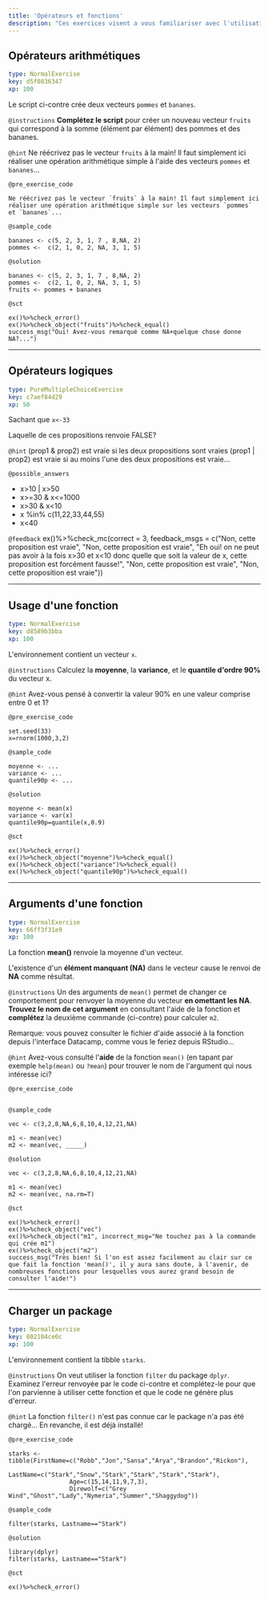 ```yaml
---
title: 'Opérateurs et fonctions'
description: "Ces exercices visent a vous familiariser avec l'utilisation des operateurs et des fonctions.\n\n<a href=\"http://perso.ens-lyon.fr/lise.vaudor/Supports_formation/startR_2_operateurs_et_fonctions.html\" target=\"_blank\"> Lien vers les diapos de cours </a>\n"
---
```


## Opérateurs arithmétiques

```yaml
type: NormalExercise
key: d5f0836347
xp: 100
```

Le script ci-contre crée deux vecteurs `pommes` et `bananes`. 

`@instructions`
**Complétez le script** pour créer un nouveau vecteur `fruits` qui correspond à la somme (élément par élément) des pommes et des bananes.

`@hint`
Ne réécrivez pas le vecteur `fruits` à la main! Il faut simplement ici réaliser une opération arithmétique simple à l'aide des vecteurs `pommes` et `bananes`...

`@pre_exercise_code`
```{r}
Ne réécrivez pas le vecteur `fruits` à la main! Il faut simplement ici réaliser une opération arithmétique simple sur les vecteurs `pommes` et `bananes`...
```

`@sample_code`
```{r}
bananes <- c(5, 2, 3, 1, 7 , 8,NA, 2)
pommes <-  c(2, 1, 0, 2, NA, 3, 1, 5)
```

`@solution`
```{r}
bananes <- c(5, 2, 3, 1, 7 , 8,NA, 2)
pommes <-  c(2, 1, 0, 2, NA, 3, 1, 5)
fruits <- pommes + bananes
```

`@sct`
```{r}
ex()%>%check_error()
ex()%>%check_object("fruits")%>%check_equal()
success_msg("Oui! Avez-vous remarqué comme NA+quelque chose donne NA?...")
```

---

## Opérateurs logiques

```yaml
type: PureMultipleChoiceExercise
key: c7aef84d29
xp: 50
```

Sachant que
`x<-33`

Laquelle de ces propositions renvoie FALSE?

`@hint`
(prop1 & prop2) est vraie si les deux propositions sont vraies
(prop1 | prop2) est vraie si au moins l'une des deux propositions est vraie...

`@possible_answers`
- x>10 | x>50
- x>=30 & x<=1000
- x>30 & x<10
- x %in% c(11,22,33,44,55)
- x<40

`@feedback`
ex()%>%check_mc(correct = 3,
                feedback_msgs = c("Non, cette proposition est vraie",
"Non, cette proposition est vraie",
"Eh oui! on ne peut pas avoir à la fois x>30 et x<10 donc quelle que soit la valeur de x, cette proposition est forcément fausse!",
"Non, cette proposition est vraie",
"Non, cette proposition est vraie"))

---

## Usage d'une fonction

```yaml
type: NormalExercise
key: d8589b3bba
xp: 100
```

L'environnement contient un vecteur `x`.

`@instructions`
Calculez la **moyenne**, la **variance**, et le **quantile d'ordre 90%** du vecteur x.

`@hint`
Avez-vous pensé à convertir la valeur 90% en une valeur comprise entre 0 et 1?

`@pre_exercise_code`
```{r}
set.seed(33)
x=rnorm(1000,3,2)
```

`@sample_code`
```{r}
moyenne <- ...
variance <- ...
quantile90p <- ...
```

`@solution`
```{r}
moyenne <- mean(x)
variance <- var(x)
quantile90p=quantile(x,0.9)
```

`@sct`
```{r}
ex()%>%check_error()
ex()%>%check_object("moyenne")%>%check_equal()
ex()%>%check_object("variance")%>%check_equal()
ex()%>%check_object("quantile90p")%>%check_equal()
```

---

## Arguments d'une fonction

```yaml
type: NormalExercise
key: 66ff3f31e9
xp: 100
```


La fonction **mean()** renvoie la moyenne d'un vecteur. 

L'existence d'un **élément manquant (NA)** dans le vecteur cause le renvoi de **NA** comme résultat. 

`@instructions`
Un des arguments de `mean()` permet de changer ce comportement pour renvoyer la moyenne du vecteur **en omettant les NA**. **Trouvez le nom de cet argument** en consultant l'aide de la fonction et **complétez** la deuxième commande (ci-contre) pour calculer `m2`.

Remarque: vous pouvez consulter le fichier d'aide associé à la fonction depuis l'interface Datacamp, comme vous le feriez depuis RStudio...

`@hint`
Avez-vous consulté l'**aide** de la fonction `mean()` (en tapant par exemple `help(mean)` ou `?mean`)  pour trouver le nom de l'argument qui nous intéresse ici?

`@pre_exercise_code`
```{r}

```

`@sample_code`
```{r}
vec <- c(3,2,8,NA,6,8,10,4,12,21,NA)

m1 <- mean(vec)
m2 <- mean(vec, _____)
```

`@solution`
```{r}
vec <- c(3,2,8,NA,6,8,10,4,12,21,NA)

m1 <- mean(vec)
m2 <- mean(vec, na.rm=T)
```

`@sct`
```{r}
ex()%>%check_error()
ex()%>%check_object("vec")
ex()%>%check_object("m1", incorrect_msg="Ne touchez pas à la commande qui crée m1")
ex()%>%check_object("m2")
success_msg("Très bien! Si l'on est assez facilement au clair sur ce que fait la fonction 'mean()', il y aura sans doute, à l'avenir, de nombreuses fonctions pour lesquelles vous aurez grand besoin de consulter l'aide!")
```

---

## Charger un package

```yaml
type: NormalExercise
key: 802104ce0c
xp: 100
```

L'environnement contient la tibble `starks`.

`@instructions`
On veut utiliser la fonction `filter` du package `dplyr`. Examinez l'erreur renvoyée par le code ci-contre et complétez-le pour que l'on parvienne à utiliser cette fonction et que le code ne génère plus d'erreur.

`@hint`
La fonction `filter()` n'est pas connue car le package n'a pas été chargé... En revanche, il est déjà installé!

`@pre_exercise_code`
```{r}
starks <- tibble(FirstName=c("Robb","Jon","Sansa","Arya","Brandon","Rickon"),
                 LastName=c("Stark","Snow","Stark","Stark","Stark","Stark"),
                 Age=c(15,14,11,9,7,3),
                 Direwolf=c("Grey Wind","Ghost","Lady","Nymeria","Summer","Shaggydog"))
```

`@sample_code`
```{r}
filter(starks, Lastname=="Stark")
```

`@solution`
```{r}
library(dplyr)
filter(starks, Lastname=="Stark")
```

`@sct`
```{r}
ex()%>%check_error()
```
